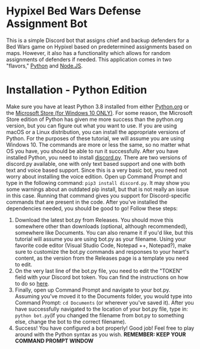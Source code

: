 # Hypixel Bed Wars Defense Assignment Bot
This is a simple Discord bot that assigns chief and backup defenders for a Bed Wars game on Hypixel based on predetermined assignments based on maps. However, it also has a functionality which allows for random assignments of defenders if needed. This application comes in two "flavors," [Python](https://www.python.org/) and [Node.JS](https://nodejs.org/en/).

# Installation - Python Edition
Make sure you have at least Python 3.8 installed from either [Python.org](https://www.python.org/downloads/) or the [Microsoft Store (for Windows 10 ONLY)](https://www.microsoft.com/en-us/p/python-38/9mssztt1n39l?activetab=pivot:overviewtab). For some reason, the Microsoft Store edition of Python has given me more success than the python.org version, but you can figure out what you want to use. If you are using macOS or a Linux distribution, you can install the appropriate versions of Python. For the purposes of these tutorial, we will assume you are using Windows 10. The commands are more or less the same, so no matter what OS you have, you should be able to run it successfully. After you have installed Python, you need to install [discord.py](https://pypi.org/project/discord.py/). There are two versions of discord.py available, one with only text based support and one with both text and voice based support. Since this is a very basic bot, you need not worry about installing the voice edition. Open up Command Prompt and type in the following command: 
`pip3 install discord.py`. It may show you some warnings about an outdated pip install, but that is not really an issue in this case. Running that command gives you support for Discord-specific commands that are present in the code. After you've installed the dependencies needed, you should be good to go! Follow these steps:

 1. Download the latest bot.py from Releases. You should move this somewhere other than downloads (optional, although recommended), somewhere like Documents. You can also rename it if you'd like, but this tutorial will assume you are using bot.py as your filename. Using your favorite code editor (Visual Studio Code, Notepad ++, Notepad?), make sure to customize the bot.py commands and responses to your heart's content, as the version from the Releases page is a template you need to edit.
 2. On the very last line of the bot.py file, you need to edit the "TOKEN" field with your Discord bot token. You can find the instructions on how to do so [here](https://discordpy.readthedocs.io/en/latest/discord.html).
 3. Finally, open up Command Prompt and navigate to your bot.py. Assuming you've moved it to the Documents folder, you would type into Command Prompt: 
 `cd Documents` (or wherever you've saved it). After you have successfully navigated to the location of your bot.py file, type in: `python bot.py`(if you changed the filename from bot.py to something else, change the bot to the correct filename).
 4. Success! You have configured a bot properly! Good job! Feel free to play around with the Python syntax as you wish. **REMEMBER: KEEP YOUR COMMAND PROMPT WINDOW**
<!--stackedit_data:
eyJoaXN0b3J5IjpbLTE5MDE2NTUxMTAsLTE0MDU4NTM4NzJdfQ
==
-->